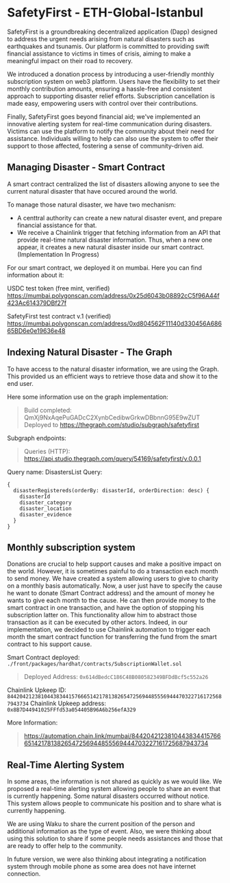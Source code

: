 # SafetyFirst - ETH-Global-Istanbul

SafetyFirst is a groundbreaking decentralized application (Dapp) designed to address the urgent needs arising from natural disasters such as earthquakes and tsunamis. Our platform is committed to providing swift financial assistance to victims in times of crisis, aiming to make a meaningful impact on their road to recovery.

We introduced a donation process by introducing a user-friendly monthly subscription system on web3 platform. Users have the flexibility to set their monthly contribution amounts, ensuring a hassle-free and consistent approach to supporting disaster relief efforts. Subscription cancellation is made easy, empowering users with control over their contributions.

Finally, SafetyFirst goes beyond financial aid; we've implemented an innovative alerting system for real-time communication during disasters. Victims can use the platform to notify the community about their need for assistance. Individuals willing to help can also use the system to offer their support to those affected, fostering a sense of community-driven aid.


## Managing Disaster - Smart Contract

A smart contract centralized the list of disasters allowing anyone to see the current natural disaster that have occured around the world.

To manage those natural disaster, we have two mechanism: 
- A centtral authority can create a new natural disaster event, and prepare financial assistance for that.
- We receive a Chainlink trigger that fetching information from an API that provide real-time natural disaster information. Thus, when a new one appear, it creates a new natural disaster inside our smart contract. (Implementation In Progress)

For our smart contract, we deployed it on mumbai. Here you can find information about it:

USDC test token (free mint, verified)
https://mumbai.polygonscan.com/address/0x25d6043b08892cC5f96A44f423Ac614379DBf27f

SafetyFirst test contract v.1 (verified)
https://mumbai.polygonscan.com/address/0xd804562F11140d330456A68665BD6e0e19636e48



## Indexing Natural Disaster - The Graph

To have access to the natural disaster information, we are using the Graph. This provided us an efficient ways to retrieve those data and show it to the end user.

Here some information use on the graph implementation:

> Build completed: QmXj9NxAqePuGADcC2XynbCedibwGrkwDBbnnG95E9wZUT
> Deployed to https://thegraph.com/studio/subgraph/safetyfirst

Subgraph endpoints:
> Queries (HTTP): https://api.studio.thegraph.com/query/54169/safetyfirst/v.0.0.1

Query name: DisastersList
Query:
```
{
  disasterRegistereds(orderBy: disasterId, orderDirection: desc) {
    disasterId
    disaster_category
    disaster_location
    disaster_evidence
  }
}
```

## Monthly subscription system 

Donations are crucial to help support causes and make a positive impact on the world. However, it is sometimes painful to do a transaction each month to send money. We have created a system allowing users to give to charity on a monthly basis automatically. Now, a user just have to specify the cause he want to donate (Smart Contract address) and the amount of money he wants to give each month to the cause. He can then provide money to the smart contract in one transaction, and have the option of stopping his subscription latter on. This functionality allow him to abstract those transaction as it can be executed by other actors. Indeed, in our implementation, we decided to use Chainlink automation to trigger each month the smart contract function for transferring the fund from the smart contract to his support cause.

Smart Contract deployed: `./front/packages/hardhat/contracts/SubscriptionWallet.sol`
> Deployed Address: `0x614dBedcC186C48B080582349BFDdBcf5c552a26`

Chainlink Upkeep ID: `84420421238104438344157666514217813826547256944855569444703227161725687943734`
Chainlink Upkeep address: `0x8B7D44941025FFfd53a054405B96A6b256efA329`

More Information:
> https://automation.chain.link/mumbai/84420421238104438344157666514217813826547256944855569444703227161725687943734


## Real-Time Alerting System 

In some areas, the information is not shared as quickly as we would like. We proposed a real-time alerting system allowing people to share an event that is currently happening. Some natural disasters occurred without notice. This system allows people to communicate his position and to share what is currently happening. 

We are using Waku to share the current position of the person and additional information as the type of event. Also, we were thinking about using this solution to share if some people needs assistances and those that are ready to offer help to the community. 

In future version, we were also thinking about integrating a notification system through mobile phone as some area does not have internet connection.
